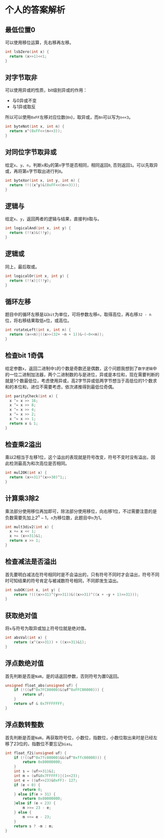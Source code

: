 # 个人的答案解析

## 最低位置0

可以使用移位运算，先右移再左移。

```c
int lsbZero(int x) {
  return (x>>1)<<1;
}
```

## 对字节取非

可以使用异或的性质，bit级别异或的作用：

- 与0异或不变
- 与1异或取反

所以可以使用`0xFF`左移对应位数(`8n`)，取异或，而`8n`可以写为`n<<3`。

```c
int byteNot(int x, int n) {
  return x^(0xFF<<(n<<3));
}
```

## 对同位字节取异或

给定`x`、`y`、`n`，判断`x`和`y`的第`n`字节是否相同，相同返回`0`, 否则返回`1`。可以先取异或，再将第`n`字节取出进行判`0`。

```c
int byteXor(int x, int y, int n) {
  return !!((x^y)&(0xFF<<(n<<3)));
}
```

## 逻辑与

给定`x`、`y`，返回两者的逻辑与结果，直接判`0`取与。

```c
int logicalAnd(int x, int y) {
  return (!!x)&(!!y);
}
```

## 逻辑或

同上，最后取或。

```c
int logicalOr(int x, int y) {
  return (!!x)|(!!y);
}
```

## 循环左移

题目中的循环左移是以`bit`为单位，可将参数左移`n`，取得高位，再右移`32 - n`位，将右移结果取低`n`位，或高位。

```c
int rotateLeft(int x, int n) {
  return (x<<n)|((x>>(32+ ~n + 1))&~(~0<<n));
}
```

## 检查bit 1奇偶

给定参数`x`，返回二进制中`1`的个数是奇数还是偶数，这个问题我想到了`数字逻辑`中的一位二进制加法器，两个二进制数的与是进位，异或是本位和，现在需要判断的就是1个数最低位，考虑使用异或，高2字节异或低两字节想当于高低位的1个数求和的本位和，进位不需要考虑，依次递推得到最低位奇偶。

```c
int parityCheck(int x) {
  x ^= x >> 16;
  x ^= x >> 8;
  x ^= x >> 4;
  x ^= x >> 2;
  x ^= x >> 1;
  return x & 1;
}
```

## 检查乘2溢出

乘以2相当于左移1位，这个溢出的表现就是符号改变，符号不变时没有溢出，因此检测最高为和次高位是否相同。

```c
int mul2OK(int x) {
  return (x>>31)^(x>>30)^1;;
}
```

## 计算乘3除2

乘法部分使用移位再加即可，除法部分使用移位，向右移1位，不过需要注意的是负数需要先加上$2^n - 1$，`n`为移位数，此题目中`n`为1。

```c
int mult3div2(int x) {
  x += x << 1;
  x += (x>>31)&1;
  return x >> 1;
}
```

## 检查减法是否溢出

首先要明白减法在符号相同时是不会溢出的，只有符号不同时才会溢出，符号不同时可知结果的符号肯定与被减数符号相同，不同即发生溢出。

```c
int subOK(int x, int y) {
    return !(((x>>31)^(y>>31))&((x>>31)^((x + ~y + 1)>>31)));
}
```

## 获取绝对值

将`x`与符号为取异或加上符号位就是绝对值。

```c
int absVal(int x) {
    return (x^(x>>31)) + ((x>>31)&1);
}
```

## 浮点数绝对值

首先判断是否是`NaN`，是的话返回参数，否则符号为置0返回。

```c
unsigned float_abs(unsigned uf) {
    if (!((uf^0x7FC00000)&(uf^0xFFC00000))) {
        return uf;
    }
    return uf & 0x7FFFFFFF;
}
```

## 浮点数转整数

首先判断是否是`NaN`，再获取符号位，小数位，指数位，小数位取出来时是已经左移了23位的，指数位不要忘记`bias`。

```c
int float_f2i(unsigned uf) {
    if (!((uf^0x7fc00000)&&(uf^0xffc00000))) {
        return 0x80000000;
    }
    int s = (uf>>31)&1;
    int m = (uf&0x7FFFFF)|(1<<23);
    int e = ((uf>>23)&0xFF)- 127;
    if (e < 0) {
        return 0;
    } else if(e > 31) {
        return 0x80000000;
    }else if (e < 23) {
        m >>= 23 - e;
    } else {
        m <<= e - 23;
    }
    return s ? -m : m;
}
```

